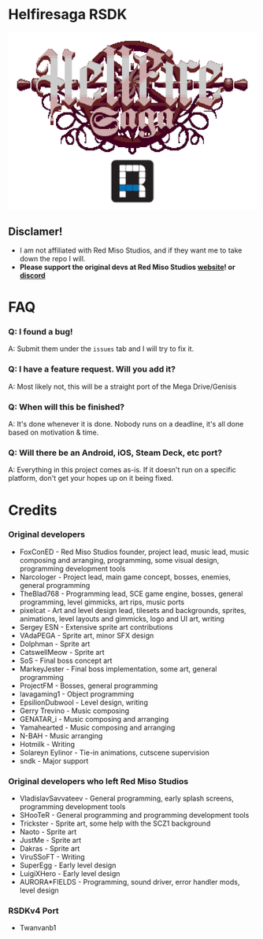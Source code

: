
# Helfiresaga RSDK
![](Resources/LogoRSDK.png)
 
## Disclamer!
* I am not affiliated with Red Miso Studios, and if they want me to take down the repo I will.
* **Please support the original devs at Red Miso Studios [website](https://redmiso.studio/)! or [discord](https://discords.com/servers/redmisostudios)**
# FAQ
### Q: I found a bug!
A: Submit them under the `issues` tab and I will try to fix it.

### Q: I have a feature request. Will you add it? 
A: Most likely not, this will be a straight port of the Mega Drive/Genisis

### Q: When will this be finished?
A: It's done whenever it is done. Nobody runs on a deadline, it's all done based on motivation & time.

### Q: Will there be an Android, iOS, Steam Deck, etc port?
A: Everything in this project comes as-is. If it doesn't run on a specific platform, don't get your hopes up on it being fixed.

# Credits
### Original developers
- FoxConED - Red Miso Studios founder, project lead, music lead, music composing and arranging, programming, some visual design, programming development tools  
- Narcologer - Project lead, main game concept, bosses, enemies, general programming  
- TheBlad768 - Programming lead, SCE game engine, bosses, general programming, level gimmicks, art rips, music ports  
- pixelcat - Art and level design lead, tilesets and backgrounds, sprites, animations, level layouts and gimmicks, logo and UI art, writing  
- Sergey ESN - Extensive sprite art contributions  
- VAdaPEGA - Sprite art, minor SFX design  
- Dolphman - Sprite art  
- CatswellMeow - Sprite art  
- SoS - Final boss concept art  
- MarkeyJester - Final boss implementation, some art, general programming  
- ProjectFM - Bosses, general programming  
- lavagaming1 - Object programming  
- EpsilionDubwool - Level design, writing  
- Gerry Trevino - Music composing  
- GENATAR_i - Music composing and arranging  
- Yamahearted - Music composing and arranging  
- N-BAH - Music arranging  
- Hotmilk - Writing  
- Solareyn Eylinor - Tie-in animations, cutscene supervision  
- sndk - Major support

### Original developers who left Red Miso Studios 
- VladislavSavvateev - General programming, early splash screens, programming development tools  
- SHooTeR - General programming and programming development tools  
- Trickster - Sprite art, some help with the SCZ1 background  
- Naoto - Sprite art  
- JustMe - Sprite art  
- Dakras - Sprite art  
- ViruSSoFT - Writing  
- SuperEgg - Early level design  
- LuigiXHero - Early level design  
- AURORA*FIELDS - Programming, sound driver, error handler mods, level design
### RSDKv4 Port
- Twanvanb1
